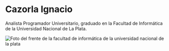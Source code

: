 # Cazorla Ignacio
Analista Programador Universitario, graduado en la Facultad de Informática de la Universidad Nacional de La Plata.

![Foto del frente de la facultad de informática de la universidad nacional de la plata](https://scontent.faep8-1.fna.fbcdn.net/v/t39.30808-6/300631159_5494349770657662_8450818721727493227_n.jpg?_nc_cat=110&ccb=1-7&_nc_sid=cc71e4&_nc_ohc=_AZQUcwqU04Q7kNvgFL92K9&_nc_ht=scontent.faep8-1.fna&oh=00_AYClpMSCk98VMeKjtcw9qtZ9i5YOLdroxLIBk0APgGFicw&oe=668CB2DC)
